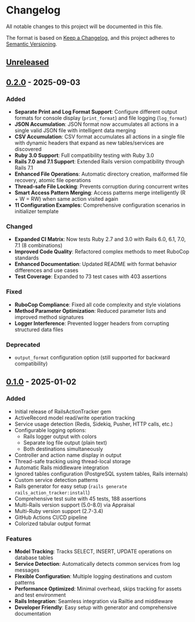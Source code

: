 # Changelog

All notable changes to this project will be documented in this file.

The format is based on [Keep a Changelog](https://keepachangelog.com/en/1.0.0/),
and this project adheres to [Semantic Versioning](https://semver.org/spec/v2.0.0.html).

## [Unreleased]

## [0.2.0] - 2025-09-03

### Added
- **Separate Print and Log Format Support**: Configure different output formats for console display (`print_format`) and file logging (`log_format`)
- **JSON Accumulation**: JSON format now accumulates all actions in a single valid JSON file with intelligent data merging
- **CSV Accumulation**: CSV format accumulates all actions in a single file with dynamic headers that expand as new tables/services are discovered
- **Ruby 3.0 Support**: Full compatibility testing with Ruby 3.0
- **Rails 7.0 and 7.1 Support**: Extended Rails version compatibility through Rails 7.1
- **Enhanced File Operations**: Automatic directory creation, malformed file recovery, atomic file operations
- **Thread-safe File Locking**: Prevents corruption during concurrent writes
- **Smart Access Pattern Merging**: Access patterns merge intelligently (R + W = RW) when same action visited again
- **11 Configuration Examples**: Comprehensive configuration scenarios in initializer template

### Changed
- **Expanded CI Matrix**: Now tests Ruby 2.7 and 3.0 with Rails 6.0, 6.1, 7.0, 7.1 (8 combinations)
- **Improved Code Quality**: Refactored complex methods to meet RuboCop standards
- **Enhanced Documentation**: Updated README with format behavior differences and use cases
- **Test Coverage**: Expanded to 73 test cases with 403 assertions

### Fixed
- **RuboCop Compliance**: Fixed all code complexity and style violations
- **Method Parameter Optimization**: Reduced parameter lists and improved method signatures
- **Logger Interference**: Prevented logger headers from corrupting structured data files

### Deprecated
- `output_format` configuration option (still supported for backward compatibility)

## [0.1.0] - 2025-01-02

### Added
- Initial release of RailsActionTracker gem
- ActiveRecord model read/write operation tracking
- Service usage detection (Redis, Sidekiq, Pusher, HTTP calls, etc.)
- Configurable logging options:
  - Rails logger output with colors
  - Separate log file output (plain text)
  - Both destinations simultaneously
- Controller and action name display in output
- Thread-safe tracking using thread-local storage
- Automatic Rails middleware integration
- Ignored tables configuration (PostgreSQL system tables, Rails internals)
- Custom service detection patterns
- Rails generator for easy setup (`rails generate rails_action_tracker:install`)
- Comprehensive test suite with 45 tests, 188 assertions
- Multi-Rails version support (5.0-8.0) via Appraisal
- Multi-Ruby version support (2.7-3.4)
- GitHub Actions CI/CD pipeline
- Colorized tabular output format

### Features
- **Model Tracking**: Tracks SELECT, INSERT, UPDATE operations on database tables
- **Service Detection**: Automatically detects common services from log messages
- **Flexible Configuration**: Multiple logging destinations and custom patterns
- **Performance Optimized**: Minimal overhead, skips tracking for assets and test environment
- **Rails Integration**: Seamless integration via Railtie and middleware
- **Developer Friendly**: Easy setup with generator and comprehensive documentation

[Unreleased]: https://github.com/deepakmahakale/rails_action_tracker/compare/v0.2.0...HEAD
[0.2.0]: https://github.com/deepakmahakale/rails_action_tracker/compare/v0.1.0...v0.2.0
[0.1.0]: https://github.com/deepakmahakale/rails_action_tracker/releases/tag/v0.1.0
